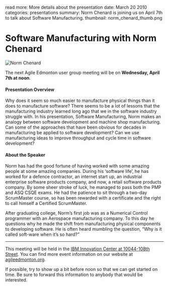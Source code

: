 read more: More details about the presentation
date: March 20 2010
categories: presentations
summary: Norm Chenard is joining us on April 7th to talk about Software Manufacturing.
thumbnail: norm_chenard_thumb.png

# Software Manufacturing with Norm Chenard

![Norm Chenard](/attachments/norm_chenard_resized.jpg)

The next Agile Edmonton user group meeting will be on **Wednesday, April 7th at noon**.

#### Presentation Overview

Why does it seem so much easier to manufacture physical things than it does to manufacture software? There seems to be a lot of lessons that the manufacturing industry learned long ago that we in the software industry struggle with. In his presentation, Software Manufacturing, Norm makes an analogy between software development and machine shop manufacturing. Can some of the approaches that have been obvious for decades in manufacturing be applied to software development? Can we use manufacturing ideas to improve throughput and cycle time in software development?

#### About the Speaker

Norm has had the good fortune of having worked with some amazing people at some amazing companies. During his ‘software life’, he has worked for a defence contractor, an internet start up, an industrial enterprise software products company, and now, a retail software products company. By some sheer stroke of luck, he managed to pass both the PMP and ASQ CSQE exams. He had the patience to sit through a two-day ScrumMaster course, so has been rewarded with a certificate and the right to call himself a Certified ScrumMaster.

After graduating college, Norm’s first job was as a Numerical Control programmer with an Aerospace manufacturing company. To this day he questions why he made the shift from manufacturing physical components to developing software. He is often heard mumbling the question, “Why is it called soft-ware when it’s so hard?”

---

This meeting will be held in the [IBM Innovation Center at 10044-108th Street](http://maps.google.ca/maps?hl=en&safe=off&q=10044-108th+Street,edmonton,ab&ie=UTF8&hq=&hnear=10044+108+St+NW,+Edmonton,+Division+No.+11,+Alberta+T5J+3S7&gl=ca&ei=cJ9ZTLmPKNntnQev7_mxCQ&ved=0CBUQ8gEwAA&t=h&z=16). You can find more event information on our website at [agileedmonton.org](http://agileedmonton.org).

If possible, try to show up a bit before noon so that we can get started on time. Be sure to forward this information to anybody that would be interested.